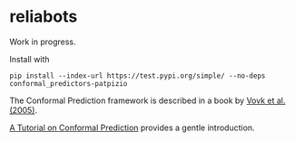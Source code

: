 # reliabots
 
Work in progress.

Install with
```
pip install --index-url https://test.pypi.org/simple/ --no-deps conformal_predictors-patpizio
```
The Conformal Prediction framework is described in a book by [Vovk et al. (2005)](http://alrw.net). 

[A Tutorial on Conformal Prediction](https://jmlr.org/papers/volume9/shafer08a/shafer08a.pdf) provides a gentle introduction.
